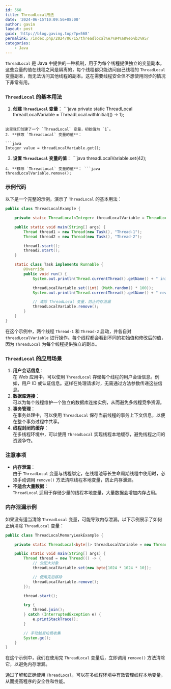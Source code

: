 ```yaml
---
id: 568
title: ThreadLocal用法
date: '2024-06-15T10:09:56+08:00'
author: gavin
layout: post
guid: 'http://blog.gaving.top/?p=568'
permalink: /index.php/2024/06/15/threadlocal%e7%94%a8%e6%b3%95/
categories:
    - Java
---
```


`ThreadLocal` 是 Java 中提供的一种机制，用于为每个线程提供独立的变量副本。这些变量的值在线程之间是隔离的，每个线程都只能访问自己线程的 `ThreadLocal` 变量副本，而无法访问其他线程的副本。这在需要线程安全但不想使用同步的情况下非常有用。

### `ThreadLocal` 的基本用法

1. **创建 `ThreadLocal` 变量**： ```java
  private static ThreadLocal<Integer> threadLocalVariable = ThreadLocal.withInitial(() -> 1);
  
  ```
  
  这里我们创建了一个 `ThreadLocal` 变量，初始值为 `1`。
2. **获取 `ThreadLocal` 变量的值**：
  
  ```java
  Integer value = threadLocalVariable.get();
  
  ```
3. **设置 `ThreadLocal` 变量的值**： ```java
  threadLocalVariable.set(42);
  
  ```
4. **移除 `ThreadLocal` 变量的值**： ```java
  threadLocalVariable.remove();
  
  ```

### 示例代码

以下是一个完整的示例，演示了 `ThreadLocal` 的基本用法：

```java
public class ThreadLocalExample {

    private static ThreadLocal<Integer> threadLocalVariable = ThreadLocal.withInitial(() -> 1);

    public static void main(String[] args) {
        Thread thread1 = new Thread(new Task(), "Thread-1");
        Thread thread2 = new Thread(new Task(), "Thread-2");

        thread1.start();
        thread2.start();
    }

    static class Task implements Runnable {
        @Override
        public void run() {
            System.out.println(Thread.currentThread().getName() + " initial value: " + threadLocalVariable.get());

            threadLocalVariable.set((int) (Math.random() * 100));
            System.out.println(Thread.currentThread().getName() + " new value: " + threadLocalVariable.get());

            // 清除 ThreadLocal 变量，防止内存泄漏
            threadLocalVariable.remove();
        }
    }
}

```

在这个示例中，两个线程 `Thread-1` 和 `Thread-2` 启动，并各自对 `threadLocalVariable` 进行操作。每个线程都会看到不同的初始值和修改后的值，因为 `ThreadLocal` 为每个线程提供独立的副本。

### `ThreadLocal` 的应用场景

1. **用户会话信息**：  
  在 Web 应用中，可以使用 `ThreadLocal` 存储每个线程的用户会话信息。例如，用户 ID 或认证信息。这样在处理请求时，无需通过方法参数传递这些信息。
2. **数据库连接**：  
  可以为每个线程维护一个独立的数据库连接实例，从而避免多线程竞争资源。
3. **事务管理**：  
  在事务处理中，可以使用 `ThreadLocal` 保存当前线程的事务上下文信息，以便在整个事务过程中共享。
4. **线程封闭的缓存**：  
  在多线程环境中，可以使用 `ThreadLocal` 实现线程本地缓存，避免线程之间的资源争夺。

### 注意事项

- **内存泄漏**：  
  由于 `ThreadLocal` 变量与线程绑定，在线程池等长生命周期线程中使用时，必须手动调用 `remove()` 方法清除线程本地变量，防止内存泄漏。
- **不适合大量数据**：  
  `ThreadLocal` 适用于存储少量的线程本地变量，大量数据会增加内存占用。

### 内存泄漏示例

如果没有适当清除 `ThreadLocal` 变量，可能导致内存泄漏。以下示例展示了如何正确清除 `ThreadLocal` 变量：

```java
public class ThreadLocalMemoryLeakExample {

    private static ThreadLocal<byte[]> threadLocalVariable = new ThreadLocal<>();

    public static void main(String[] args) {
        Thread thread = new Thread(() -> {
            // 分配大对象
            threadLocalVariable.set(new byte[1024 * 1024 * 10]);

            // 使用完后移除
            threadLocalVariable.remove();
        });

        thread.start();

        try {
            thread.join();
        } catch (InterruptedException e) {
            e.printStackTrace();
        }

        // 手动触发垃圾收集
        System.gc();
    }
}

```

在这个示例中，我们在使用完 `ThreadLocal` 变量后，立即调用 `remove()` 方法清除它，以避免内存泄漏。

通过了解和正确使用 `ThreadLocal`，可以在多线程环境中有效管理线程本地变量，从而提高程序的安全性和性能。
